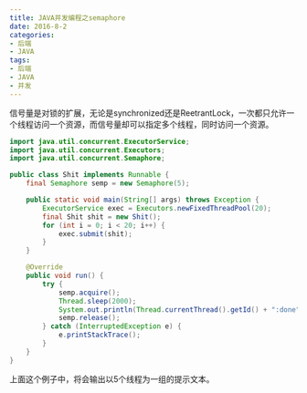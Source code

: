 ```yaml
---
title: JAVA并发编程之semaphore
date: 2016-8-2
categories:
- 后端
- JAVA
tags:
- 后端
- JAVA
- 并发
---
```

信号量是对锁的扩展，无论是synchronized还是ReetrantLock，一次都只允许一个线程访问一个资源，而信号量却可以指定多个线程，同时访问一个资源。

<!-- more -->
``` java
import java.util.concurrent.ExecutorService;
import java.util.concurrent.Executors;
import java.util.concurrent.Semaphore;

public class Shit implements Runnable {
	final Semaphore semp = new Semaphore(5);

	public static void main(String[] args) throws Exception {
		ExecutorService exec = Executors.newFixedThreadPool(20);
		final Shit shit = new Shit();
		for (int i = 0; i < 20; i++) {
			exec.submit(shit);
		}
	}

	@Override
	public void run() {
		try {
			semp.acquire();
			Thread.sleep(2000);
			System.out.println(Thread.currentThread().getId() + ":done");
			semp.release();
		} catch (InterruptedException e) {
			e.printStackTrace();
		}
	}
}

```
上面这个例子中，将会输出以5个线程为一组的提示文本。